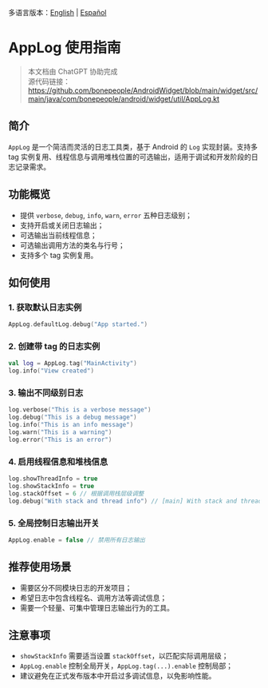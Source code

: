 多语言版本：[English](./README.md) | [Español](./README.es-ES.md)

# AppLog 使用指南

> 本文档由 ChatGPT 协助完成  
> 源代码链接：https://github.com/bonepeople/AndroidWidget/blob/main/widget/src/main/java/com/bonepeople/android/widget/util/AppLog.kt

## 简介

`AppLog` 是一个简洁而灵活的日志工具类，基于 Android 的 `Log` 实现封装。支持多 tag 实例复用、线程信息与调用堆栈位置的可选输出，适用于调试和开发阶段的日志记录需求。

## 功能概览

- 提供 `verbose`, `debug`, `info`, `warn`, `error` 五种日志级别；
- 支持开启或关闭日志输出；
- 可选输出当前线程信息；
- 可选输出调用方法的类名与行号；
- 支持多个 tag 实例复用。

## 如何使用

### 1. 获取默认日志实例

```kotlin
AppLog.defaultLog.debug("App started.")
```

### 2. 创建带 tag 的日志实例

```kotlin
val log = AppLog.tag("MainActivity")
log.info("View created")
```

### 3. 输出不同级别日志

```kotlin
log.verbose("This is a verbose message")
log.debug("This is a debug message")
log.info("This is an info message")
log.warn("This is a warning")
log.error("This is an error")
```

### 4. 启用线程信息和堆栈信息

```kotlin
log.showThreadInfo = true
log.showStackInfo = true
log.stackOffset = 6 // 根据调用栈层级调整
log.debug("With stack and thread info") // [main] With stack and thread info @ MainActivity$startTest$1.invokeSuspend:38
```

### 5. 全局控制日志输出开关

```kotlin
AppLog.enable = false // 禁用所有日志输出
```

## 推荐使用场景

- 需要区分不同模块日志的开发项目；
- 希望日志中包含线程名、调用方法等调试信息；
- 需要一个轻量、可集中管理日志输出行为的工具。

## 注意事项

- `showStackInfo` 需要适当设置 `stackOffset`，以匹配实际调用层级；
- `AppLog.enable` 控制全局开关，`AppLog.tag(...).enable` 控制局部；
- 建议避免在正式发布版本中开启过多调试信息，以免影响性能。